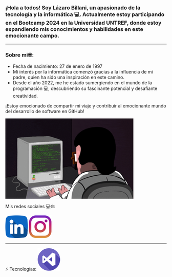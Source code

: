 <h3>¡Hola a todos! Soy Lázaro Billani, un apasionado de la tecnología y la informática 💻. Actualmente estoy participando en el Bootcamp 2024 en la Universidad UNTREF, donde estoy expandiendo mis conocimientos y habilidades en este emocionante campo.</h3>
<hr>

<h3>Sobre mi🤓:</h3>
<ul>
  <li>
    Fecha de nacimiento: 27 de enero de 1997
  </li>
  <li>
    Mi interés por la informática comenzó gracias a la influencia de mi padre, quien ha sido una inspiración en este camino.
  </li>
  <li>
    Desde el año 2022, me he estado sumergiendo en el mundo de la programación 💻, descubriendo su fascinante potencial y desafiante creatividad.
  </li>
</ul>
¡Estoy emocionado de compartir mi viaje y contribuir al emocionante mundo del desarrollo de software en GitHub!





<img align='center' src='/img/coderman.gif'
width='400' height="250"/>



Mis redes sociales 💻🌐:





<a href="https://www.linkedin.com/in/lazaro-billani/">
<img width="70" heigth="70" src="/img/linkedin.png"></a>
<a href="https://www.instagram.com/lazarobillani/">
<img width="70" heigth="70" src="/img/instagram.png"></a>
<hr>





⚡ Tecnologías:
<a href="https://code.visualstudio.com/Download">
<img width="70" heigth="70" src="/img/estudio-visual.png"></a>








  





 

  

 


  
























